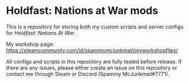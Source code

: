 # Holdfast: Nations at War mods
This is a repository for storing both my custom scripts and server configs for *Holdfast: Nations At War*.

My workshop page: https://steamcommunity.com/id/spammymcjunkmail/myworkshopfiles/

All configs and scripts in this repository are fully tested before release. If there are any issues, please either create an issue on this repository or contact me through Steam or Discord (Spammy McJunkmail#7771).

